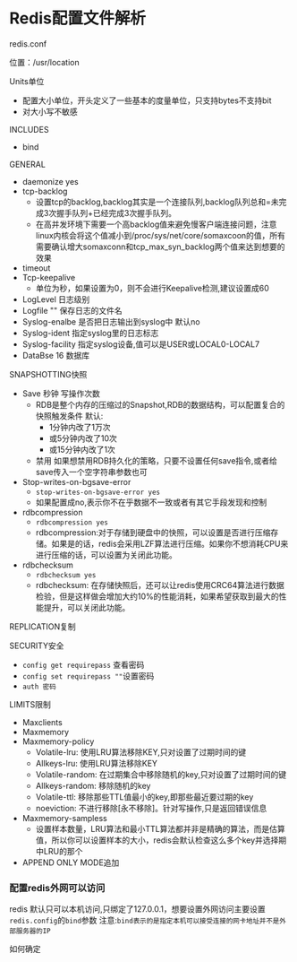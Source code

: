 Redis配置文件解析
==============
redis.conf

位置：/usr/location

Units单位
* 配置大小单位，开头定义了一些基本的度量单位，只支持bytes不支持bit
* 对大小写不敏感

INCLUDES
* bind 

GENERAL
* daemonize yes
* tcp-backlog
  - 设置tcp的backlog,backlog其实是一个连接队列,backlog队列总和=未完成3次握手队列+已经完成3次握手队列。
  - 在高并发环境下需要一个高backlog值来避免慢客户端连接问题，注意linux内核会将这个值减小到/proc/sys/net/core/somaxcoon的值，所有需要确认增大somaxconn和tcp_max_syn_backlog两个值来达到想要的效果
* timeout
* Tcp-keepalive
  - 单位为秒，如果设置为0，则不会进行Keepalive检测,建议设置成60
* LogLevel 日志级别
* Logfile "" 保存日志的文件名
* Syslog-enalbe 是否把日志输出到syslog中 默认no
* Syslog-ident 指定syslog里的日志标志
* Syslog-facility 指定syslog设备,值可以是USER或LOCAL0-LOCAL7
* DataBse 16 数据库

SNAPSHOTTING快照
* Save 秒钟 写操作次数
  - RDB是整个内存的压缩过的Snapshot,RDB的数据结构，可以配置复合的快照触发条件 默认:
    + 1分钟内改了1万次
    + 或5分钟内改了10次
    + 或15分钟内改了1次
  - 禁用 如果想禁用RDB持久化的策略，只要不设置任何save指令,或者给save传入一个空字符串参数也可
* Stop-writes-on-bgsave-error
  - `stop-writes-on-bgsave-error yes`
  - 如果配置成no,表示你不在乎数据不一致或者有其它手段发现和控制
* rdbcompression
  - `rdbcompression yes`
  - rdbcompression:对于存储到硬盘中的快照，可以设置是否进行压缩存储。如果是的话，redis会采用LZF算法进行压缩。如果你不想消耗CPU来进行压缩的话，可以设置为关闭此功能。
* rdbchecksum
  - `rdbchecksum yes`
  - rdbchecksum: 在存储快照后，还可以让redis使用CRC64算法进行数据检验，但是这样做会增加大约10%的性能消耗，如果希望获取到最大的性能提升，可以关闭此功能。


REPLICATION复制

SECURITY安全
* `config get requirepass` 查看密码
* `config set requirepass ""`设置密码
* `auth 密码` 

LIMITS限制
* Maxclients
* Maxmemory
* Maxmemory-policy
  - Volatile-lru: 使用LRU算法移除KEY,只对设置了过期时间的键
  - Allkeys-lru: 使用LRU算法移除KEY
  - Volatile-random: 在过期集合中移除随机的key,只对设置了过期时间的键
  - Allkeys-random: 移除随机的key
  - Volatile-ttl: 移除那些TTL值最小的key,即那些最近要过期的key
  - noeviction: 不进行移除[永不移除]。针对写操作,只是返回错误信息
* Maxmemory-sampless
  - 设置样本数量，LRU算法和最小TTL算法都并非是精确的算法，而是估算值，所以你可以设置样本的大小，redis会默认检查这么多个key并选择期中LRU的那个
* APPEND ONLY MODE追加

### 配置redis外网可以访问
redis 默认只可以本机访问,只绑定了127.0.0.1，想要设置外网访问主要设置`redis.config`的`bind`参数
注意:`bind表示的是指定本机可以接受连接的网卡地址并不是外部服务器的IP`

如何确定
